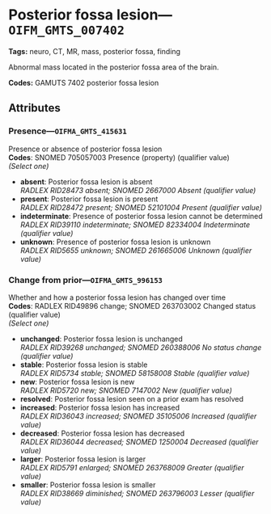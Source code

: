 # Posterior fossa lesion—`OIFM_GMTS_007402`

**Tags:** neuro, CT, MR, mass, posterior fossa, finding

Abnormal mass located in the posterior fossa area of the brain.

**Codes:** GAMUTS 7402 posterior fossa lesion

## Attributes

### Presence—`OIFMA_GMTS_415631`

Presence or absence of posterior fossa lesion  
**Codes**: SNOMED 705057003 Presence (property) (qualifier value)  
*(Select one)*

- **absent**: Posterior fossa lesion is absent  
_RADLEX RID28473 absent; SNOMED 2667000 Absent (qualifier value)_
- **present**: Posterior fossa lesion is present  
_RADLEX RID28472 present; SNOMED 52101004 Present (qualifier value)_
- **indeterminate**: Presence of posterior fossa lesion cannot be determined  
_RADLEX RID39110 indeterminate; SNOMED 82334004 Indeterminate (qualifier value)_
- **unknown**: Presence of posterior fossa lesion is unknown  
_RADLEX RID5655 unknown; SNOMED 261665006 Unknown (qualifier value)_

### Change from prior—`OIFMA_GMTS_996153`

Whether and how a posterior fossa lesion has changed over time  
**Codes**: RADLEX RID49896 change; SNOMED 263703002 Changed status (qualifier value)  
*(Select one)*

- **unchanged**: Posterior fossa lesion is unchanged  
_RADLEX RID39268 unchanged; SNOMED 260388006 No status change (qualifier value)_
- **stable**: Posterior fossa lesion is stable  
_RADLEX RID5734 stable; SNOMED 58158008 Stable (qualifier value)_
- **new**: Posterior fossa lesion is new  
_RADLEX RID5720 new; SNOMED 7147002 New (qualifier value)_
- **resolved**: Posterior fossa lesion seen on a prior exam has resolved  
- **increased**: Posterior fossa lesion has increased  
_RADLEX RID36043 increased; SNOMED 35105006 Increased (qualifier value)_
- **decreased**: Posterior fossa lesion has decreased  
_RADLEX RID36044 decreased; SNOMED 1250004 Decreased (qualifier value)_
- **larger**: Posterior fossa lesion is larger  
_RADLEX RID5791 enlarged; SNOMED 263768009 Greater (qualifier value)_
- **smaller**: Posterior fossa lesion is smaller  
_RADLEX RID38669 diminished; SNOMED 263796003 Lesser (qualifier value)_